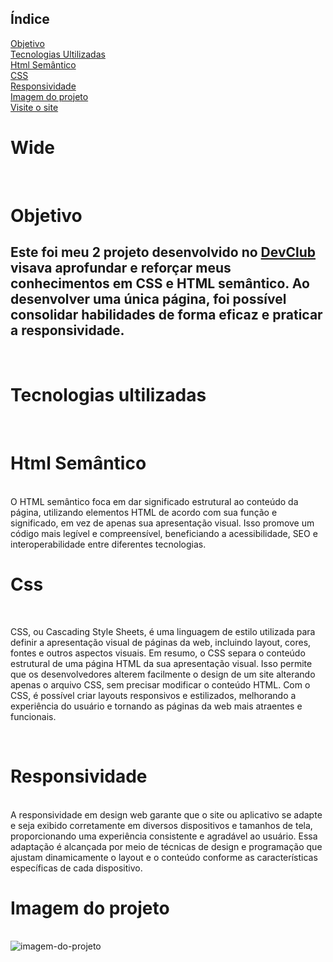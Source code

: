 ## Índice
<a href="#objetivo"> Objetivo </a>  <br>
<a href="#tecnologias"> Tecnologias Ultilizadas   </a> <br>
<a href="#html"> Html Semântico  </a> <br>
<a href="#css"> CSS </a> <br>
<a href="#responsividade"> Responsividade  </a> <br>
<a href="#imagem">Imagem do projeto </a><br>
<a href="https://widecss3.netlify.app"> Visite o site </a> <br>

<h1> Wide </h1>
 
 <br>


<h1 id="objetivo"> Objetivo </h1>
 
 <h2> 
Este foi meu 2 projeto desenvolvido no <a href="https://rodolfomori.com.br/devclub"> DevClub </a> visava aprofundar e reforçar  meus conhecimentos em CSS e HTML semântico. Ao desenvolver uma única página, foi possível consolidar habilidades de forma eficaz e praticar a responsividade.  </h2>
<br>

<h1 id="tecnologias"> Tecnologias ultilizadas </h1>
<br>

<h1 id="html"> Html Semântico </h1>

<br>
O HTML semântico foca em dar significado estrutural ao conteúdo da página, utilizando elementos HTML de acordo com sua função e significado, em vez de apenas sua apresentação visual. Isso promove um código mais legível e compreensível, beneficiando a acessibilidade, SEO e interoperabilidade entre diferentes tecnologias. 
<br>

<h1 id = "css"> Css </h1>
<br>

CSS, ou Cascading Style Sheets, é uma linguagem de estilo utilizada para definir a apresentação visual de páginas da web, incluindo layout, cores, fontes e outros aspectos visuais. Em resumo, o CSS separa o conteúdo estrutural de uma página HTML da sua apresentação visual. Isso permite que os desenvolvedores alterem facilmente o design de um site alterando apenas o arquivo CSS, sem precisar modificar o conteúdo HTML. Com o CSS, é possível criar layouts responsivos e estilizados, melhorando a experiência do usuário e tornando as páginas da web mais atraentes e funcionais.

<br>

<h1 id="responsividade">  Responsividade  </h1>
<br>
 A responsividade em design web garante que o site ou aplicativo se adapte e seja exibido corretamente em diversos dispositivos e tamanhos de tela, proporcionando uma experiência consistente e agradável ao usuário. Essa adaptação é alcançada por meio de técnicas de design e programação que ajustam dinamicamente o layout e o conteúdo conforme as características específicas de cada dispositivo.
 
<br>


<h1 id="imagem"> Imagem do projeto </h1>

<br>

<img src="https://github.com/Giovana1309/wide-desafio-css2/blob/main/Novo%20Projeto%20(1).png?raw=true" alt="imagem-do-projeto">
